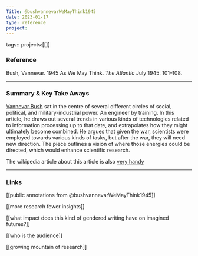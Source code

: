 ```yaml
---
Title: @bushvannevarWeMayThink1945
date: 2023-01-17
type: reference
project:
---
```


tags::
projects:[[]]

### Reference 

Bush, Vannevar. 1945 As We May Think. _The Atlantic_ July 1945: 101–108.

---

### Summary & Key Take Aways

[Vannevar Bush](https://en.wikipedia.org/wiki/Vannevar_Bush) sat in the centre of several different circles of social, political, and military-industrial power. An engineer by training. In this article, he draws out several trends in various kinds of technologies related to information processing up to that date, and extrapolates how they might ultimately become combined. He argues that given the war, scientists were employed towards various kinds of tasks, but after the war, they will need new direction. The piece outlines a vision of where those energies could be directed, which would enhance scientific research.

The wikipedia article about this article is also [very handy](https://en.wikipedia.org/wiki/As_We_May_Think)

--- 

### Links

[[public annotations from @bushvannevarWeMayThink1945]]

[[more research fewer insights]]

[[what impact does this kind of gendered writing have on imagined futures?]]

[[who is the audience]]

[[growing mountain of research]]
